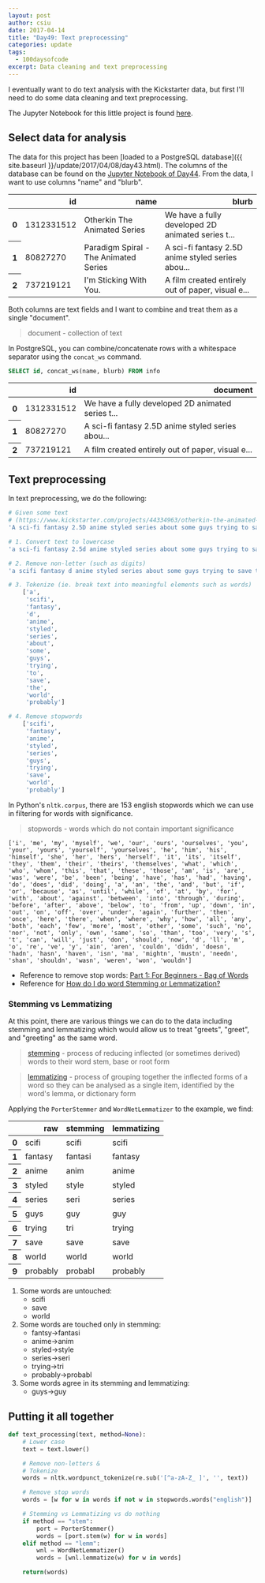 ```yaml
---
layout: post
author: csiu
date: 2017-04-14
title: "Day49: Text preprocessing"
categories: update
tags:
  - 100daysofcode
excerpt: Data cleaning and text preprocessing
---
```


I eventually want to do text analysis with the Kickstarter data, but first I'll need to do some data cleaning and text preprocessing.

The Jupyter Notebook for this little project is found [here](https://nbviewer.jupyter.org/github/csiu/kick/blob/master/src/ipynb/day49_text_preprocessing.ipynb).

## Select data for analysis

The data for this project [<i class="fa fa-github"></i>](https://github.com/csiu/kick) has been [loaded to a PostgreSQL database]({{ site.baseurl }}/update/2017/04/08/day43.html). The columns of the database can be found on the [Jupyter Notebook of Day44](https://nbviewer.jupyter.org/github/csiu/100daysofcode/blob/master/misc/day44_querying_database.ipynb). From the data, I want to use columns "name" and "blurb".

<div>
<table border="0" class="dataframe" align="center">
  <thead>
    <tr style="text-align: right;">
      <th></th>
      <th>id</th>
      <th>name</th>
      <th>blurb</th>
    </tr>
  </thead>
  <tbody>
    <tr>
      <th>0</th>
      <td>1312331512</td>
      <td>Otherkin The Animated Series</td>
      <td>We have a fully developed 2D animated series t...</td>
    </tr>
    <tr>
      <th>1</th>
      <td>80827270</td>
      <td>Paradigm Spiral - The Animated Series</td>
      <td>A sci-fi fantasy 2.5D anime styled series abou...</td>
    </tr>
    <tr>
      <th>2</th>
      <td>737219121</td>
      <td>I'm Sticking With You.</td>
      <td>A film created entirely out of paper, visual e...</td>
    </tr>
  </tbody>
</table>
</div>

Both columns are text fields and I want to combine and treat them as a single "document".

> document - collection of text

 In PostgreSQL, you can combine/concatenate rows with a whitespace separator using the `concat_ws` command.

```sql
SELECT id, concat_ws(name, blurb) FROM info
```

<div>
<table border="0" class="dataframe" style="margin-bottom: 2em;" align="center">
  <thead>
    <tr style="text-align: right;">
      <th></th>
      <th>id</th>
      <th>document</th>
    </tr>
  </thead>
  <tbody>
    <tr>
      <th>0</th>
      <td>1312331512</td>
      <td>We have a fully developed 2D animated series t...</td>
    </tr>
    <tr>
      <th>1</th>
      <td>80827270</td>
      <td>A sci-fi fantasy 2.5D anime styled series abou...</td>
    </tr>
    <tr>
      <th>2</th>
      <td>737219121</td>
      <td>A film created entirely out of paper, visual e...</td>
    </tr>
  </tbody>
</table>
</div>

## Text preprocessing

In text preprocessing, we do the following:

```sh
# Given some text
# (https://www.kickstarter.com/projects/44334963/otherkin-the-animated-series/comments)
'A sci-fi fantasy 2.5D anime styled series about some guys trying to save the world, probably...'

# 1. Convert text to lowercase
'a sci-fi fantasy 2.5d anime styled series about some guys trying to save the world, probably...'

# 2. Remove non-letter (such as digits)
'a scifi fantasy d anime styled series about some guys trying to save the world probably'

# 3. Tokenize (ie. break text into meaningful elements such as words)
    ['a',
     'scifi',
     'fantasy',
     'd',
     'anime',
     'styled',
     'series',
     'about',
     'some',
     'guys',
     'trying',
     'to',
     'save',
     'the',
     'world',
     'probably']

# 4. Remove stopwords
    ['scifi',
     'fantasy',
     'anime',
     'styled',
     'series',
     'guys',
     'trying',
     'save',
     'world',
     'probably']
```

In Python's `nltk.corpus`, there are 153 english stopwords which we can use in filtering for words with significance.

> stopwords - words which do not contain important significance

    ['i', 'me', 'my', 'myself', 'we', 'our', 'ours', 'ourselves', 'you', 'your', 'yours', 'yourself', 'yourselves', 'he', 'him', 'his', 'himself', 'she', 'her', 'hers', 'herself', 'it', 'its', 'itself', 'they', 'them', 'their', 'theirs', 'themselves', 'what', 'which', 'who', 'whom', 'this', 'that', 'these', 'those', 'am', 'is', 'are', 'was', 'were', 'be', 'been', 'being', 'have', 'has', 'had', 'having', 'do', 'does', 'did', 'doing', 'a', 'an', 'the', 'and', 'but', 'if', 'or', 'because', 'as', 'until', 'while', 'of', 'at', 'by', 'for', 'with', 'about', 'against', 'between', 'into', 'through', 'during', 'before', 'after', 'above', 'below', 'to', 'from', 'up', 'down', 'in', 'out', 'on', 'off', 'over', 'under', 'again', 'further', 'then', 'once', 'here', 'there', 'when', 'where', 'why', 'how', 'all', 'any', 'both', 'each', 'few', 'more', 'most', 'other', 'some', 'such', 'no', 'nor', 'not', 'only', 'own', 'same', 'so', 'than', 'too', 'very', 's', 't', 'can', 'will', 'just', 'don', 'should', 'now', 'd', 'll', 'm', 'o', 're', 've', 'y', 'ain', 'aren', 'couldn', 'didn', 'doesn', 'hadn', 'hasn', 'haven', 'isn', 'ma', 'mightn', 'mustn', 'needn', 'shan', 'shouldn', 'wasn', 'weren', 'won', 'wouldn']

- Reference to remove stop words: [Part 1: For Beginners - Bag of Words](https://www.kaggle.com/c/word2vec-nlp-tutorial/details/part-1-for-beginners-bag-of-words)
- Reference for [How do I do word Stemming or Lemmatization?](http://stackoverflow.com/questions/771918/how-do-i-do-word-stemming-or-lemmatization)

### Stemming vs Lemmatizing

At this point, there are various things we can do to the data including stemming and lemmatizing which would allow us to treat "greets", "greet", and "greeting" as the same word.

> [stemming](https://en.wikipedia.org/wiki/Stemming) - process of reducing inflected (or sometimes derived) words to their word stem, base or root form

> [lemmatizing](https://en.wikipedia.org/wiki/Lemmatisation) - process of grouping together the inflected forms of a word so they can be analysed as a single item, identified by the word's lemma, or dictionary form

Applying the `PorterStemmer` and `WordNetLemmatizer` to the example, we find:

<div>
<table border="0" class="dataframe" style="margin-bottom: 1em;" align="center">
  <thead>
    <tr style="text-align: right;">
      <th></th>
      <th>raw</th>
      <th>stemming</th>
      <th>lemmatizing</th>
    </tr>
  </thead>
  <tbody>
    <tr>
      <th>0</th>
      <td>scifi</td>
      <td>scifi</td>
      <td>scifi</td>
    </tr>
    <tr>
      <th>1</th>
      <td>fantasy</td>
      <td>fantasi</td>
      <td>fantasy</td>
    </tr>
    <tr>
      <th>2</th>
      <td>anime</td>
      <td>anim</td>
      <td>anime</td>
    </tr>
    <tr>
      <th>3</th>
      <td>styled</td>
      <td>style</td>
      <td>styled</td>
    </tr>
    <tr>
      <th>4</th>
      <td>series</td>
      <td>seri</td>
      <td>series</td>
    </tr>
    <tr>
      <th>5</th>
      <td>guys</td>
      <td>guy</td>
      <td>guy</td>
    </tr>
    <tr>
      <th>6</th>
      <td>trying</td>
      <td>tri</td>
      <td>trying</td>
    </tr>
    <tr>
      <th>7</th>
      <td>save</td>
      <td>save</td>
      <td>save</td>
    </tr>
    <tr>
      <th>8</th>
      <td>world</td>
      <td>world</td>
      <td>world</td>
    </tr>
    <tr>
      <th>9</th>
      <td>probably</td>
      <td>probabl</td>
      <td>probably</td>
    </tr>
  </tbody>
</table>
</div>

1. Some words are untouched:
    - scifi
    - save
    - world
2. Some words are touched only in stemming:
    - fantsy->fantasi
    - anime->anim
    - styled->style
    - series->seri
    - trying->tri    
    - probably->probabl
3. Some words agree in its stemming and lemmatizing:
    - guys->guy

## Putting it all together

```python
def text_processing(text, method=None):
    # Lower case
    text = text.lower()

    # Remove non-letters &
    # Tokenize    
    words = nltk.wordpunct_tokenize(re.sub('[^a-zA-Z_ ]', '', text))

    # Remove stop words
    words = [w for w in words if not w in stopwords.words("english")]

    # Stemming vs Lemmatizing vs do nothing
    if method == "stem":
        port = PorterStemmer()
        words = [port.stem(w) for w in words]
    elif method == "lemm":
        wnl = WordNetLemmatizer()
        words = [wnl.lemmatize(w) for w in words]

    return(words)
```
